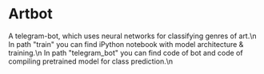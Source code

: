# Artbot
A telegram-bot, which uses neural networks for classifying genres of art.\n
In path "train" you can find iPython notebook with model architecture & training.\n
In path "telegram_bot" you can find code of bot and code of compiling pretrained model for class prediction.\n
